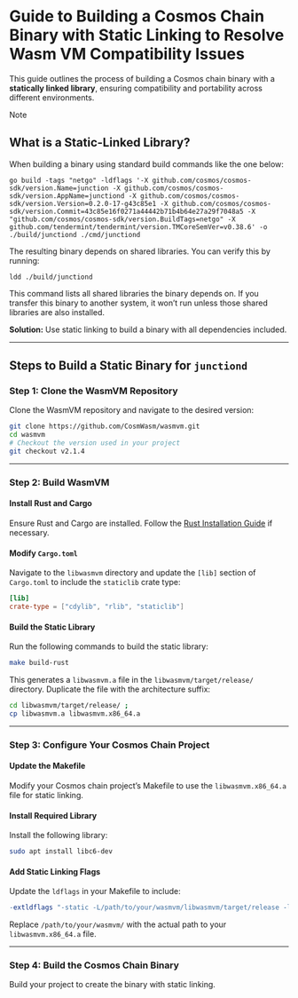 # Guide to Building a Cosmos Chain Binary with Static Linking to Resolve Wasm VM Compatibility Issues

This guide outlines the process of building a Cosmos chain binary with a **statically linked library**, ensuring compatibility and portability across different environments.

> [!Note]
>
> ## What is a Static-Linked Library?
>
> When building a binary using standard build commands like the one below:
>
> ```shell
> go build -tags "netgo" -ldflags '-X github.com/cosmos/cosmos-sdk/version.Name=junction -X github.com/cosmos/cosmos-sdk/version.AppName=junctiond -X github.com/cosmos/cosmos-sdk/version.Version=0.2.0-17-g43c85e1 -X github.com/cosmos/cosmos-sdk/version.Commit=43c85e16f0271a44442b71b4b64e27a29f7048a5 -X "github.com/cosmos/cosmos-sdk/version.BuildTags=netgo" -X github.com/tendermint/tendermint/version.TMCoreSemVer=v0.38.6' -o ./build/junctiond ./cmd/junctiond
> ```
>
> The resulting binary depends on shared libraries. You can verify this by running:
>
> ```shell
> ldd ./build/junctiond
> ```
>
> This command lists all shared libraries the binary depends on. If you transfer this binary to another system, it won’t run unless those shared libraries are also installed.
>
> **Solution:** Use static linking to build a binary with all dependencies included.

---

## Steps to Build a Static Binary for `junctiond`

### Step 1: Clone the WasmVM Repository

Clone the WasmVM repository and navigate to the desired version:

```bash
git clone https://github.com/CosmWasm/wasmvm.git
cd wasmvm
# Checkout the version used in your project
git checkout v2.1.4
```

---

### Step 2: Build WasmVM

#### Install Rust and Cargo

Ensure Rust and Cargo are installed. Follow the [Rust Installation Guide](https://www.rust-lang.org/tools/install) if necessary.

#### Modify `Cargo.toml`

Navigate to the `libwasmvm` directory and update the `[lib]` section of `Cargo.toml` to include the `staticlib` crate type:

```toml
[lib]
crate-type = ["cdylib", "rlib", "staticlib"]
```

#### Build the Static Library

Run the following commands to build the static library:

```bash
make build-rust
```

This generates a `libwasmvm.a` file in the `libwasmvm/target/release/` directory. Duplicate the file with the architecture suffix:

```bash
cd libwasmvm/target/release/ ;
cp libwasmvm.a libwasmvm.x86_64.a
```

---

### Step 3: Configure Your Cosmos Chain Project

#### Update the Makefile

Modify your Cosmos chain project’s Makefile to use the `libwasmvm.x86_64.a` file for static linking.

#### Install Required Library

Install the following library:

```bash
sudo apt install libc6-dev
```

#### Add Static Linking Flags

Update the `ldflags` in your Makefile to include:

```makefile
-extldflags "-static -L/path/to/your/wasmvm/libwasmvm/target/release -lwasmvm -lm" -linkmode external
```

Replace `/path/to/your/wasmvm/` with the actual path to your `libwasmvm.x86_64.a` file.

---

### Step 4: Build the Cosmos Chain Binary

Build your project to create the binary with static linking.
